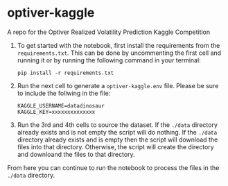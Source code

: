 # optiver-kaggle
A repo for the Optiver Realized Volatility Prediction Kaggle Competition

1. To get started with the notebook, first install the requirements from the `requirements.txt`. This can be done by uncommenting the first cell and running it or by running the following command in your terminal:

    `pip install -r requirements.txt`

2. Run the next cell to generate a `optiver-kaggle.env` file. Please be sure to include the follwing in the file:

    ```
    KAGGLE_USERNAME=datadinosaur
    KAGGLE_KEY=xxxxxxxxxxxxxx
    ```
    
3. Run the 3rd and 4th cells to source the dataset. If the `./data` directory already exists and is not empty the script will do nothing. If the `./data` directory already exists and is empty then the script will download the files into that directory. Otherwise, the script will create the directory and downloand the files to that directory.

From here you can continue to run the notebook to process the files in the `./data` directory.